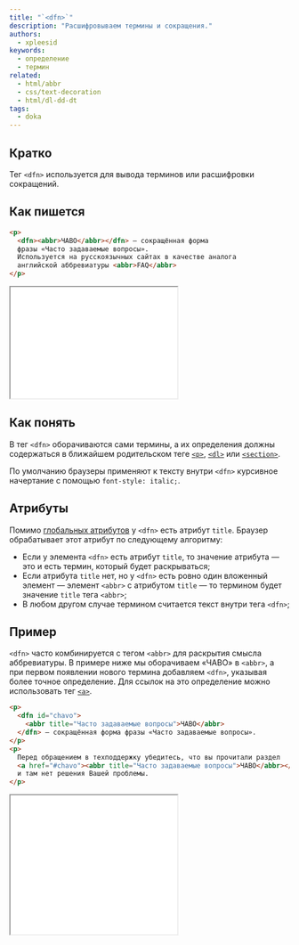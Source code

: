 ```yaml
---
title: "`<dfn>`"
description: "Расшифровываем термины и сокращения."
authors:
  - xpleesid
keywords:
  - определение
  - термин
related:
  - html/abbr
  - css/text-decoration
  - html/dl-dd-dt
tags:
  - doka
---
```


## Кратко

Тег `<dfn>` используется для вывода терминов или расшифровки сокращений.

## Как пишется

```html
<p>
  <dfn><abbr>ЧАВО</abbr></dfn> — сокращённая форма
  фразы «Часто задаваемые вопросы».
  Используется на русскоязычных сайтах в качестве аналога
  английской аббревиатуры <abbr>FAQ</abbr>
</p>
```

<iframe title="Базовый пример" src="demos/basic/" height="200"></iframe>

## Как понять

В тег `<dfn>` оборачиваются сами термины, а их определения должны содержаться в ближайшем родительском теге [`<p>`](/html/p/), [`<dl>`](/html/dl-dd-dt/) или [`<section>`](/html/section/).

По умолчанию браузеры применяют к тексту внутри `<dfn>` курсивное начертание с помощью `font-style: italic;`.

## Атрибуты

Помимо [глобальных атрибутов](/html/global-attrs/) у `<dfn>` есть атрибут `title`. Браузер обрабатывает этот атрибут по следующему алгоритму:

- Если у элемента `<dfn>` есть атрибут `title`, то значение атрибута — это и есть термин, который будет раскрываться;
- Если атрибута `title` нет, но у `<dfn>` есть ровно один вложенный элемент — элемент `<abbr>` с атрибутом `title` — то термином будет значение `title` тега `<abbr>`;
- В любом другом случае термином считается текст внутри тега `<dfn>`;

## Пример

`<dfn>` часто комбинируется с тегом `<abbr>` для раскрытия смысла аббревиатуры. В примере ниже мы оборачиваем «ЧАВО» в `<abbr>`, а при первом появлении нового термина добавляем `<dfn>`, указывая более точное определение. Для ссылок на это определение можно использовать тег [`<a>`](/html/a/).

```html
<p>
  <dfn id="chavo">
    <abbr title="Часто задаваемые вопросы">ЧАВО</abbr>
  </dfn> — сокращённая форма фразы «Часто задаваемые вопросы».
</p>
<p>
  Перед обращением в техподдержку убедитесь, что вы прочитали раздел
  <a href="#chavo"><abbr title="Часто задаваемые вопросы">ЧАВО</abbr></a>
  и там нет решения Вашей проблемы.
</p>
```

<iframe title="Пример со ссылкой" src="demos/link/" height="250"></iframe>

